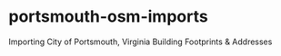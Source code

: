 # portsmouth-osm-imports
Importing City of Portsmouth, Virginia Building Footprints &amp; Addresses
